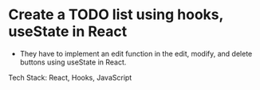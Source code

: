 # Create a TODO list using hooks, useState in React

* They have to implement an edit function in the edit, modify, and delete buttons using useState in React.

Tech Stack: React, Hooks, JavaScript
